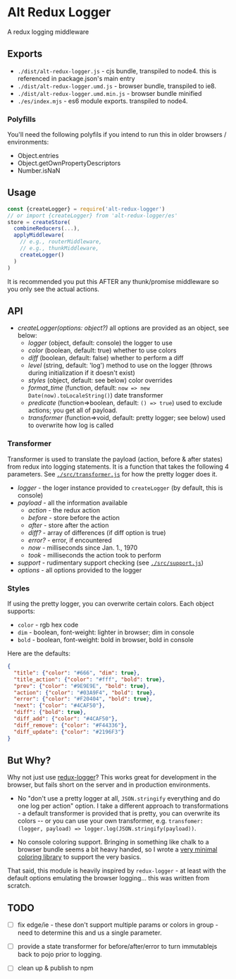 
# Alt Redux Logger

A redux logging middleware

## Exports

* `./dist/alt-redux-logger.js` - cjs bundle, transpiled to node4. this is referenced in package.json's main entry
* `./dist/alt-redux-logger.umd.js` - browser bundle, transpiled to ie8.
* `./dist/alt-redux-logger.umd.min.js` - browser bundle minified
* `./es/index.mjs` - es6 module exports. transpiled to node4.

### Polyfills

You'll need the following polyfils if you intend to run this in older browsers / environments:

* Object.entries
* Object.getOwnPropertyDescriptors
* Number.isNaN

## Usage

```js
const {createLogger} = require('alt-redux-logger')
// or import {createLogger} from 'alt-redux-logger/es'
store = createStore(
  combineReducers(...),
  applyMiddleware(
    // e.g., routerMiddleware,
    // e.g., thunkMiddleware,
    createLogger()
  )
)
```

It is recommended you put this AFTER any thunk/promise middleware so you only see the actual actions.

## API

* *createLogger(options: object?)* all options are provided as an object, see below:
    * _logger_ (object, default: console) the logger to use
    * _color_ (boolean, default: true) whether to use colors
    * _diff_ (boolean, default: false) whether to perform a diff
    * _level_ (string, default: 'log') method to use on the logger (throws during initialization if it doesn't exist)
    * _styles_ (object, default: see below) color overrides
    * _format_time_ (function, default: `now => new Date(now).toLocaleString()`) date transformer
    * _predicate_ (function=>boolean, default: `() => true`) used to exclude actions; you get all of payload.
    * _transformer_ (function=>void, default: pretty logger; see below) used to overwrite how log is called

### Transformer

Transformer is used to translate the payload (action, before & after states) from redux into logging statements. It is a function that takes the following 4 parameters.  See [`./src/transformer.js`](./src/transformer.js) for how the pretty logger does it.

* *logger* - the loger instance provided to `createLogger` (by default, this is console)
* *payload* - all the information available
    * _action_ - the redux action
    * _before_ - store before the action
    * _after_ - store after the action
    * _diff?_ - array of differences (if diff option is true)
    * _error?_ - error, if encountered
    * _now_ - milliseconds since Jan. 1., 1970
    * _took_ - milliseconds the action took to perform
* *support* - rudimentary support checking (see [`./src/support.js`](./src/support.js))
* *options* - all options provided to the logger

### Styles

If using the pretty logger, you can overwrite certain colors. Each object supports:

* `color` - rgb hex code
* `dim` - boolean, font-weight: lighter in browser; dim in console
* `bold` - boolean, font-weight: bold in browser, bold in console

Here are the defaults:

```json
{
  "title": {"color": "#666", "dim": true},
  "title_action": {"color": "#fff", "bold": true},
  "prev": {"color": "#9E9E9E", "bold": true},
  "action": {"color": "#03A9F4", "bold": true},
  "error": {"color": "#F20404", "bold": true},
  "next": {"color": "#4CAF50"},
  "diff": {"bold": true},
  "diff_add": {"color": "#4CAF50"},
  "diff_remove": {"color": "#F44336"},
  "diff_update": {"color": "#2196F3"}
}
```


## But Why?

Why not just use [redux-logger](https://github.com/evgenyrodionov/redux-logger)?  This works great for development in the browser, but fails short on the server and in production environments.

* No "don't use a pretty logger at all, `JSON.stringify` everything and do one log per action" option. I take a different approach to transformations - a default transformer is provided that is pretty, you can overwrite its colors -- or you can use your own transformer, e.g. `transfomer: (logger, payload) => logger.log(JSON.stringify(payload))`.

* No console coloring support. Bringing in something like chalk to a browser bundle seems a bit heavy handed, so I wrote a [very minimal coloring library](https://github.com/tswaters/tiny-ansi-colors) to support the very basics.

That said, this module is heavily inspired by `redux-logger` - at least with the default options emulating the browser logging... this was written from scratch.

## TODO

* [ ] fix edge/ie - these don't support multiple params or colors in group - need to determine this and us a single parameter.

* [ ] provide a state transformer for before/after/error to turn immutablejs back to pojo prior to logging.

* [ ] clean up & publish to npm
